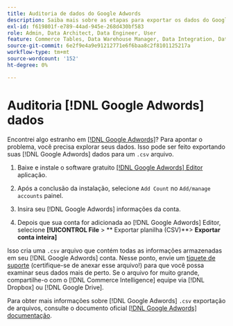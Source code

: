 ```yaml
---
title: Auditoria de dados do Google Adwords
description: Saiba mais sobre as etapas para exportar os dados do Google Adwords.
exl-id: f619801f-e789-44ad-945e-268d430bf583
role: Admin, Data Architect, Data Engineer, User
feature: Commerce Tables, Data Warehouse Manager, Data Integration, Data Import/Export
source-git-commit: 6e2f9e4a9e91212771e6f6baa8c2f8101125217a
workflow-type: tm+mt
source-wordcount: '152'
ht-degree: 0%

---
```


# Auditoria [!DNL Google Adwords] dados

Encontrei algo estranho em [[!DNL Google Adwords]](../integrations/google-adwords.md)? Para apontar o problema, você precisa explorar seus dados. Isso pode ser feito exportando suas [!DNL Google Adwords] dados para um `.csv` arquivo.

1. Baixe e instale o software gratuito [[!DNL Google Adwords] Editor](https://ads.google.com/home/tools/ads-editor/) aplicação.

1. Após a conclusão da instalação, selecione `Add Count` no `Add/manage accounts` painel.

1. Insira seu [!DNL Google Adwords] informações da conta.

1. Depois que sua conta for adicionada ao [!DNL Google Adwords] Editor, selecione **[!UICONTROL File** > ** Exportar planilha (CSV)**> **Exportar conta inteira]**

Isso cria uma `.csv` arquivo que contém todas as informações armazenadas em seu [!DNL Google Adwords] conta. Nesse ponto, envie um [tíquete de suporte](https://experienceleague.adobe.com/docs/commerce-knowledge-base/kb/troubleshooting/miscellaneous/mbi-service-policies.html) (certifique-se de anexar esse arquivo!) para que você possa examinar seus dados mais de perto. Se o arquivo for muito grande, compartilhe-o com o [!DNL Commerce Intelligence] equipe via [!DNL Dropbox] ou [!DNL Google Drive].

Para obter mais informações sobre [!DNL Google Adwords] `.csv` exportação de arquivos, consulte o documento oficial [[!DNL Google Adwords] documentação](https://support.google.com/google-ads/editor/answer/38657?hl=en).
